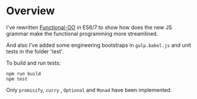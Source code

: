 # Overview
I've rewritten [Functional-OO](https://github.com/lizhuoli1126/Functional-OO) in ES6/7 to show how does the new JS grammar make the functional programming more streamlined.

And also I've added some engineering bootstraps in `gulp.babel.js` and unit tests in the folder 'test'.

To build and run tests:
```
npm run build
npm test
```

Only `promisify`, `curry` , `Optional` and `Monad` have been implemented.